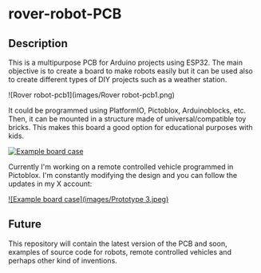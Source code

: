 # rover-robot-PCB

## Description

This is a multipurpose PCB for Arduino projects using ESP32. The main objective is to create a board to make robots easily but it can be used also to create different types of DIY projects such as a weather station. 


![Rover robot-pcb1](images/Rover robot-pcb1.png)


It could be programmed using PlatformIO, Pictoblox, Arduinoblocks, etc. Then, it can be mounted in a structure made of universal/compatible toy bricks. This makes this board a good option for educational purposes with kids.

[![Example board case](https://img.youtube.com/vi/dpZD5vXgrrg/mqdefault.jpg)](https://youtu.be/dpZD5vXgrrg?si=Fezu1EV8ZPVySiNU)

Currently I'm working on a remote controlled vehicle programmed in Pictoblox. I'm constantly modifying the design and you can follow the updates in my X account: 

[![Example board case](images/Prototype 3.jpeg)](https://x.com/deuteros/status/1769453724865282358?s=20)

## Future

This repository will contain the latest version of the PCB and soon, examples of source code for robots, remote controlled vehicles and perhaps other kind of inventions.